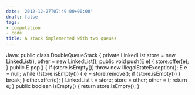```yaml
---
date: '2012-12-27T07:49:00+00:00'
draft: false
tags:
- computation
- code
title: A stack implemented with two queues
---
```


Java: public class DoubleQueueStack { private LinkedList store = new LinkedList(), other = new LinkedList(); public void push(E e) { store.offer(e); } public E pop() { if (store.isEmpty()) throw new IllegalStateException(); E e = null; while (!store.isEmpty()) { e = store.remove(); if (store.isEmpty()) { break; } other.offer(e); } LinkedList t = store; store = other; other = t; return e; } public boolean isEmpty() { return store.isEmpty(); }
